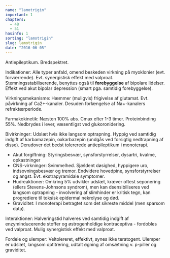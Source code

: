 ```yaml
---
name: "lamotrigin"
important: 1
chapters:  
  - 48 
  - 51
hasinfo: 1
sorting: "lamotrigin"
slug: lamotrigin
date: "2016-06-05"
---
```


Antiepileptikum. Bredspektret.

Indikationer: Alle typer anfald, omend beskeden virkning på myoklonier (evt. forværrende). Evt. synergistisk effekt med valproat. Stemningsstabiliserende, benyttes også til <b>forebyggelse</b> af bipolare lidelser. Effekt ved akut bipolar depression (smart pga. samtidig forebyggelse).

Virkningsmekanisme: Hæmmer (muligvis) frigivelse af glutamat. Evt. påvirkning af Ca2+-kanaler. Desuden forlængelse af Na+-kanalers refraktærperiode.

Farmakokinetik: Næsten 100% abs. Cmax efter 1-3 timer. Proteinbinding 55%. Nedbrydes i lever, væsentligst ved glukoronidering. 

Bivirkninger: Udslæt hvis ikke langsom optrapning. Hyppig ved samtidig indgift af karbamazepin, oxkarbazepin (undgås ved forsigtig nedtrapning af disse). Derudover det bedst tolererede antiepileptikum i monoterapi.<ul><li>Akut forgiftning: Styringsbesvær, synsforstyrrelser, dysartri, kvalme, opkastninger</li><li>CNS-virkninger: Svimmelhed. Sjældent døsighed, hyppigere uro, indsovningsbesvær og tremor. Endvidere hovedpine, synsforstyrrelser og angst. Evt. ekstrapyramidale symptomer.</li><li>Hudreaktioner: Omkring 5% udvikler udslæt, kræver oftest seponering (ellers Stevens-Johnsons syndrom), men kan dsensibiliseres ved langsom optrapning - involvering af slimhinder er kritisk tegn, kan progrediere til toksisk epidermal nekrolyse og død.</li><li>Graviditet: I monoterapi betragtet som det sikreste middel (men sparsom data).</li></ul> 

Interaktioner: Halveringstid halveres ved samtidig indgift af enzyminducerende stoffer og østrogenholdige kontraceptiva - fordobles ved valproat. Mulig synergistisk effekt med valproat.

Fordele og ulemper: Veltolereret, effektivt, synes ikke teratogent. Ulemper er udslæt, langsom optitrering, udtalt øgning af omsætning v. p-piller og graviditet.
